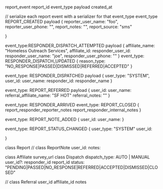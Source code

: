 report_event
  report_id
  event_type
  payload
  created_at
  

// serialize each report event with a serializer for that event_type 
event_type REPORT_CREATED
payload {
  reporter_user_name: "foo",
  reporter_user_phone: "",
  report_notes: "",
  report_source: "sms"

}

event_type:RESPONDER_DISPATCH_ATTEMPTED
payload {
  affiliate_name: "Homeless Outreach Services",
  affiliate_id:
  responder_user_id:
  responder_user_name: "joe",
  responder_user_phone: ""
}
event_type: RESPONDER_DISPATCH_UPDATED
{
  reason_type: "NO_RESPONSE|PASSED|DISMISSED|REFERRED|ACCEPTED"
}

event_type: RESPONDER_DISPATCHED
payload {
  user_type: "SYSTEM",
  user_id:
  user_name:
  responder_id:
  responder_name
}

event_type: REPORT_REFERRED
payload {
  user_id:
  user_name:
  referral_affiliate_name: "SF HOT"
  referral_notes: ""
}

event_type: RESPONDER_ARRIVED
event_type: REPORT_CLOSED
{
  report_responder_reporter_notes
  report_responder_internal_notes
}

event_type: REPORT_NOTE_ADDED
{
  user_id:
  user_name:
}

event_type: REPORT_STATUS_CHANGED
{
  user_type: "SYSTEM"
  user_id:

}

class Report
// class ReportNote
 user_id:
 notes:

class Affiliate
  survey_url
class Dispatch
  dispatch_type: AUTO | MANUAL
  user_id?:
  responder_id
  report_id
  status: "PENDING|PASSED|NO_RESPONSE|REFERRED|ACCEPTED|DISMISSED|CLOSED"

// class Referral
  user_id
  affiliate_id
  notes


